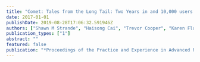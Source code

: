 ```yaml
---
title: "Comet: Tales from the Long Tail: Two Years in and 10,000 users later"
date: 2017-01-01
publishDate: 2019-08-28T17:06:32.591946Z
authors: ["Shawn M Strande", "Haisong Cai", "Trevor Cooper", "Karen Flammer", "Christopher Irving", "Gregor von Laszewski", "Amit Majumdar", "Dmistry Mishin", "Philip Papadopoulos", "Wayne Pfeiffer", " others"]
publication_types: ["1"]
abstract: ""
featured: false
publication: "*Proceedings of the Practice and Experience in Advanced Research Computing 2017 on Sustainability, Success and Impact*"
---
```


